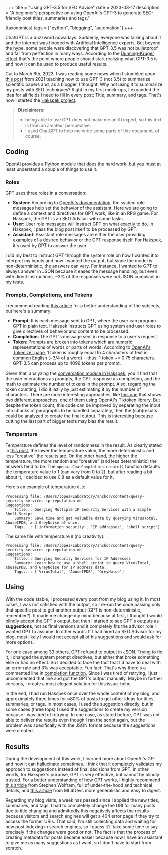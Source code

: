 +++
title = "Using GPT-3.5 for SEO Advice"
date  = 2023-03-17
description = "A beginner's perspective on using OpenAI's GPT-3 to generate SEO-friendly post titles, summaries and tags."

[taxonomies]
tags = ["python", "blogging", "automation"]
+++

ChatGPT is a buzzword nowadays.  Suddenly, everyone was talking about it and the internet was flooded with Artificial Intelligence experts.  But beyond the hype, some people were discovering that GPT-3.5 was not bulletproof and far from perfection in many ways.  According to the [Dunning-Kruger effect](https://www.ml4devs.com/newsletter/019-chatgpt-generative-ai-large-language-model/) that's the point where people should start realizing what GPT-3.5 is and how it can be used to produce useful results.

Cut to March 6th, 2023.  I was reading some news when I stumbled upon [this post](https://medium.com/geekculture/a-paper-summarizer-with-python-and-gpt-3-2c718bc3bc88) from 2021 teaching how to use GPT-3 (not 3.5) to summarize scientific papers and, as a blogger, I thought: Why not using it to summarize my posts with SEO techniques?  Right in my first mock-ups, I expanded the idea for all fields I need to fill in every post: Title, summary, and tags.  That's how I started the [Hakspek project](https://github.com/lopes/hakspek).

> **Disclaimers**:
>  - being able to use GPT does not make me an AI expert, so this text is from an amateur perspective.
>  - I used ChatGPT to help me write some parts of this document, of course.


## Coding

OpenAI provides a [Python module](https://github.com/openai/openai-python) that does the hard work, but you must at least understand a couple of things to use it.

### Roles
GPT uses three roles in a conversation:

- **System**: According to [OpenAI's documentation](https://platform.openai.com/docs/guides/chat/introduction), the system role messages help set the behavior of the assistant.  Here we are going to define a context and directives for GPT work, like in an RPG game.  For Hakspek, the GPT is an SEO Advisor with some tasks.
- **User**: User role messages will instruct GPT on what exactly to do.  In Hakspek, I pass the blog post itself to be processed by GPT.
- **Assistant**: Assistant role messages are either the user providing examples of a desired behavior or the GPT response itself.  For Hakspek, it's used by GPT to answer the user.

I did my best to instruct GPT through the system role on how I wanted it to interpret my inputs and how I wanted the output, but since the model is non-deterministic, the answers can vary.  For instance, I wanted to GPT to always answer in JSON because it eases the message handling, but even with direct instructions, ~3% of the responses were not JSON compliant in my tests.

### Prompts, Completions, and Tokens
I recommend reading [this article](https://subscription.packtpub.com/book/data/9781800563193/2/ch02lvl1sec06/understanding-prompts-completions-and-tokens) for a better understanding of the subjects, but here's a summary:

- **Prompt**: It is each message sent to GPT, where the user can program GPT in plain text.  Hakspek instructs GPT using system and user roles to give directives of behavior and content to be processed.
- **Completion**: The GPT's message sent in response to a user's request.
- **Token**: Prompts are broken into tokens which are numeric representations of words or parts of words.  According to [OpenAI's Tokenizer page](https://platform.openai.com/tokenizer), 1 token is roughly equal to 4 characters of text in common English (~3/4 of a word) --thus: 1 token ~= 0.75 characters.  GPT-3.5 can process up to 4096 tokens per prompt.

Given that, analyzing the [conversation module in Hakspek](https://github.com/lopes/hakspek/blob/main/hakspek/conversation.py), you'll find that the user interactions as prompts, the GPT response as completion, and the math to estimate the number of tokens in the prompt.  Also, regarding the token counting, I did it lazily by just estimating it by the number of characters.  There are more interesting approaches, like [this one](https://blog.devgenius.io/counting-tokens-for-openai-gpt-3-api-59c8e0812eeb) that shows two different approaches, one of them using [OpenAI's Tiktoken library](https://github.com/openai/tiktoken).  But despite the token count, this code can be improved by separating the input into chunks of paragraphs to be handled separately, then the (sub)results could be analyzed to create the final output.  This is interesting because cutting the last part of bigger texts may bias the result.

### Temperature
Temperature defines the level of randomness in the result.  As clearly stated in [this post](https://writings.stephenwolfram.com/2023/02/what-is-chatgpt-doing-and-why-does-it-work/), the lower the temperature value, the more deterministic and less "creative" the results are.  On the other hand, the higher the temperature, the more random and "creative" (and less deterministic) the answers tend to be.  The `openai.ChatCompletion.create()` function defaults the temperature value to 1 (can vary from 0 to 2), but after reading a bit about it, I decided to use 0.8 as a default value for it.

Here's an example of temperature `0.8`:

```
Processing file: /Users/lopes/Laboratory/anchor/content/query-security-services-ip-reputation.md
Suggestions:
	Title..: Querying Multiple IP Security Services with a Simple Shell Script
	Summary: Save time and get valuable data by querying VirusTotal, AbuseIPDB, and GreyNoise at once.
	Tags...: ['information security', 'IP addresses', 'shell script']
```

The same file with temperature `0` (no creativity):

```
Processing file: /Users/lopes/Laboratory/anchor/content/query-security-services-ip-reputation.md
Suggestions:
	Title..: Querying Security Services for IP Addresses
	Summary: Learn how to use a shell script to query VirusTotal, AbuseIPDB, and GreyNoise for IP address data.
	Tags...: ['VirusTotal', 'AbuseIPDB', 'GreyNoise']
```


## Using
With the code stable, I processed every post from my blog using it.  In most cases, I was not satisfied with the output, so I re-run the code passing only that specific post to get another output (GPT is non-deterministic, remember?).  It made me change my mind because at first, I thought I would blindly accept the GPT's output, but then I started to see GPT's outputs as **suggestions**, not as final versions and it completely fits the advisor role I wanted GPT to assume.  In other words: If I had hired an SEO Advisor for my blog, most likely I would not accept all of his suggestions and would ask for more options.

For one case among 33 others, GPT refused to output in JSON.  Trying to fix it, I changed the system prompt directives, but either that broke something else or had no effect.  So I decided to face the fact that I'd have to deal with an error rate and 3% was acceptable.  Fun fact: That's why there's a commented line in [completion function](https://github.com/lopes/hakspek/blob/main/hakspek/conversation.py).  Since I was tired of retrying, I just uncommented that line and got the GPT's output manually.  Maybe in further versions, I create a most elegant solution for this issue.  hehe

In the end, I had run Hakspek once over the whole content of my blog, and approximately three times for &approx;80% of posts to get other ideas for titles, summaries, or tags.  In most cases, I used the suggestion directly, but in some cases (three tops) I used the suggestions to create my version because I was tired of retrying.  In one case, as stated before, GPT was not able to deliver the results even though I ran the script again, but the problem was specifically with the JSON format because the suggestions were created.


## Results
During the development of this work, I learned more about OpenAI's GPT and how it can hallucinate sometimes.  I think that it completely validates my approach to suggestions instead of final decisions from GPT.  In other words, for Hakspek's purpose, GPT is very effective, but cannot be blindly trusted.  For a better understanding of how GPT works, I highly recommend [this article](https://writings.stephenwolfram.com/2023/02/what-is-chatgpt-doing-and-why-does-it-work/) from Stephen Wolfram, full of under-the-hood and technical details, and [this article](https://www.ml4devs.com/newsletter/019-chatgpt-generative-ai-large-language-model/) from ML4Devs more generalistic and easy to digest.

Regarding my blog visits, a week has passed since I applied the new titles, summaries, and tags.  I had to completely change the URI for many posts due to title changing and admittedly this negatively affects the results because visitors and search engines will get a 404 error page if they try to access the former URIs.  That said, I'm still collecting data and waiting for new post indexing in search engines, so I guess it'll take some time to say precisely if the changes were good or not.  The fact is that the process of creating metadata for posts became easier because now I have an assistant to give me as many suggestions as I want, so I don't have to start from scratch.
